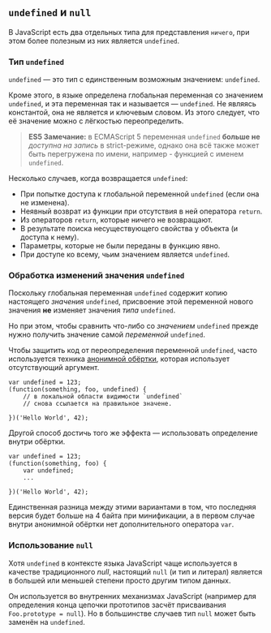 ## `undefined` и `null`

В JavaScript есть два отдельных типа для представления `ничего`, при этом более полезным из них является `undefined`.

### Тип `undefined`

`undefined` — это тип с единственным возможным значением: `undefined`.

Кроме этого, в языке определена глобальная переменная со значением `undefined`, и эта переменная так и называется — `undefined`. Не являясь константой, она не является и ключевым словом. Из этого следует, что её значение можно с лёгкостью переопределить.

> **ES5 Замечание:** в ECMAScript 5 переменная `undefined` **больше не** *доступна на запись* в strict-режиме, однако она всё также может быть перегружена по имени, например - функцией с именем `undefined`.

Несколько случаев, когда возвращается `undefined`:

 - При попытке доступа к глобальной переменной `undefined` (если она не изменена).
 - Неявный возврат из функции при отсутствия в ней оператора `return`.
 - Из операторов `return`, которые ничего не возвращают.
 - В результате поиска несуществующего свойства у объекта (и доступа к нему).
 - Параметры, которые не были переданы в функцию явно.
 - При доступе ко всему, чьим значением является `undefined`.

### Обработка изменений значения `undefined`

Поскольку глобальная переменная `undefined` содержит копию настоящего *значения* `undefined`, присвоение этой переменной нового значения **не** изменяет значения *типа* `undefined`.

Но при этом, чтобы сравнить что-либо со *значением* `undefined` прежде нужно получить значение самой *переменной* `undefined`.

Чтобы защитить код от переопределения переменной `undefined`, часто используется техника [анонимной обёртки](#function.scopes), которая использует отсутствующий аргумент.

    var undefined = 123;
    (function(something, foo, undefined) {
        // в локальной области видимости `undefined`
        // снова ссылается на правильное значене.

    })('Hello World', 42);

Другой способ достичь того же эффекта — использовать определение внутри обёртки.

    var undefined = 123;
    (function(something, foo) {
        var undefined;
        ...

    })('Hello World', 42);

Единственная разница между этими вариантами в том, что последняя версия будет больше на 4 байта при минификации, а в первом случае внутри анонимной обёртки нет дополнительного оператора `var`.

### Использование `null`

Хотя `undefined` в контексте языка JavaScript чаще используется в качестве традиционного *null*, настоящий `null` (и тип и литерал) является в большей или меньшей степени просто другим типом данных.

Он используется во внутренних механизмах JavaScript (например для определения конца цепочки прототипов засчёт присваивания `Foo.prototype = null`). Но в большинстве случаев тип `null` может быть заменён на `undefined`.

